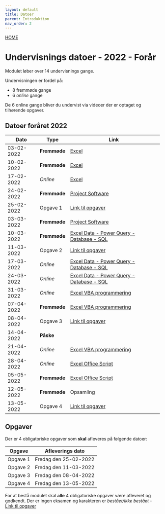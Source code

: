 ```yaml
---
layout: default
title: Datoer
parent: Introduktion
nav_order: 2
---
```

[HOME](../README.md)
# Undervisnings datoer - 2022 - Forår
Modulet løber over 14 undervisnings gange.

Undervisningen er fordel på:

- 8 fremmøde gange
- 6 *online* gange

De 6 online gange bliver du undervist via videoer der er optaget og tilhørende opgaver.

## Datoer foråret 2022

|Dato	        |Type         	|Link                                                                 	|
|------------	|--------------	|---------------------------------------------------------------------	|
| 03-02-2022 	| **Fremmøde** 	| [Excel](../excel/README.md)                                         	|
| 10-02-2022 	| **Fremmøde** 	| [Excel](../excel/README.md)                                         	|
| 17-02-2022 	| *Online*     	| [Excel](../excel/online.md)                                         	|
| 24-02-2022 	| **Fremmøde** 	| [Project Software](../microsoftproject/README.md)                    	|
| 25-02-2022 	| Opgave 1   	  | [Link til opgaver](../opgaver/README.md)                             	|
| 03-03-2022 	| **Fremmøde** 	| [Project Software](../microsoftproject/README.md)                    	|
| 10-03-2022 	| **Fremmøde** 	| [Excel Data - Power Query - Database - SQL](../databaser/README.md) 	|
| 11-03-2022 	| Opgave 2    	| [Link til opgaver](../opgaver/README.md)                              |
| 17-03-2022 	| *Online*     	| [Excel Data - Power Query - Database - SQL](../databaser/README.md) 	|
| 24-03-2022 	| *Online*     	| [Excel Data - Power Query - Database - SQL](../databaser/README.md) 	|
| 31-03-2022 	| *Online*     	| [Excel VBA programmering](../vba/README.md)                         	|
| 07-04-2022 	| **Fremmøde** 	| [Excel VBA programmering](../vba/README.md)                         	|
| 08-04-2022 	| Opgave 3    	| [Link til opgaver](../opgaver/README.md)                             	|
| 14-04-2022 	| **Påske**    	|                                                                     	|
| 21-04-2022 	| *Online*     	| [Excel VBA programmering](../vba/README.md)                         	|
| 28-04-2022 	| *Online*     	| [Excel Office Script](../officescripts/README.md)                   	|
| 05-05-2022 	| **Fremmøde** 	| [Excel Office Script](../officescripts/README.md)                   	|
| 12-05-2022 	| **Fremmøde** 	| Opsamling                                                            	|
| 13-05-2022 	| Opgave 4     	| [Link til opgaver](../opgaver/README.md)                             	|                                                                     	|

## Opgaver
Der er 4 obligatoriske opgaver som **skal** afleveres på følgende datoer:

| Opgave   | Afleverings dato      |
|----------|-----------------------|
| Opgave 1 | Fredag den 25-02-2022 |
| Opgave 2 | Fredag den 11-03-2022 |
| Opgave 3 | Fredag den 08-04-2022 |
| Opgave 4 | Fredag den 13-05-2022 |

For at bestå modulet skal **alle** 4 obligatoriske opgaver være afleveret og godkendt. Der er ingen eksamen og karakteren er *bestået/ikke bestået* - [Link til opgaver](../opgaver/README.md)
